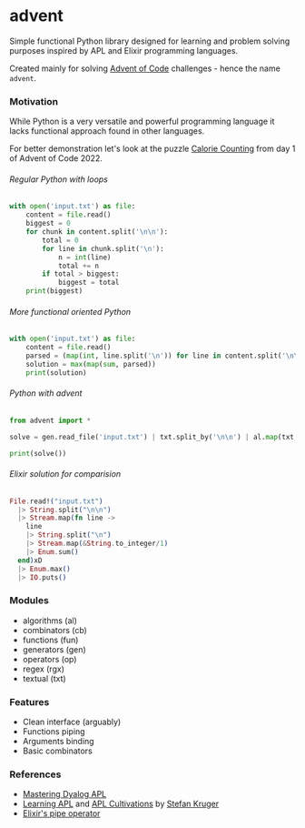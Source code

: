 # advent

Simple functional Python library designed for learning and problem solving purposes inspired by APL and Elixir programming languages.

Created mainly for solving [Advent of Code](https://adventofcode.com/) challenges - hence the name `advent`.

### Motivation

While Python is a very versatile and powerful programming language it lacks functional approach found in other languages.

For better demonstration let's look at the puzzle [Calorie Counting](https://adventofcode.com/2022/day/1) from day 1 of Advent of Code 2022.

###### Regular Python with loops
```python
with open('input.txt') as file:
    content = file.read()
    biggest = 0
    for chunk in content.split('\n\n'):
        total = 0
        for line in chunk.split('\n'):
            n = int(line)
            total += n
        if total > biggest:
            biggest = total
    print(biggest)
```

###### More functional oriented Python
```python
with open('input.txt') as file:
    content = file.read()
    parsed = (map(int, line.split('\n')) for line in content.split('\n\n'))
    solution = max(map(sum, parsed))
    print(solution)
```

###### Python with advent
```python
from advent import *

solve = gen.read_file('input.txt') | txt.split_by('\n\n') | al.map(txt.split_by('\n') | al.map(int) | al.sum()) | al.max()

print(solve())
```

###### Elixir solution for comparision
```elixir
File.read!("input.txt")
  |> String.split("\n\n")
  |> Stream.map(fn line ->
    line
    |> String.split("\n")
    |> Stream.map(&String.to_integer/1)
    |> Enum.sum()
  end)xD
  |> Enum.max()
  |> IO.puts()
```

### Modules

- algorithms (al)
- combinators (cb)
- functions (fun)
- generators (gen)
- operators (op)
- regex (rgx)
- textual (txt)

### Features

- Clean interface (arguably)
- Functions piping
- Arguments binding
- Basic combinators

### References

- [Mastering Dyalog APL](https://www.dyalog.com/uploads/documents/MasteringDyalogAPL.pdf)
- [Learning APL](https://xpqz.github.io/learnapl/intro.html) and [APL Cultivations](https://xpqz.github.io/cultivations/Intro.html) by [Stefan Kruger](https://github.com/xpqz)
- [Elixir's pipe operator](https://elixirschool.com/en/lessons/basics/pipe_operator)
